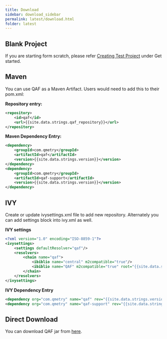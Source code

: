```yaml
---
title: Download
sidebar: download_sidebar
permalink: latest/download.html
folder: latest
---
```


## Blank Project

If you are starting form scratch, please refer <a href="create_test_project.html">Creating Test Project</a> under Get started.

## Maven

You can use QAF as a Maven Artifact. Users would need to add this to their pom.xml:

**Repository entry:**

```xml
<repository>
    <id>qaf</id>
    <url>{{site.data.strings.qaf_repository}}</url>
</repository>
```

**Maven Dependency Entry:**

```xml
<dependency>
    <groupId>com.qmetry</groupId>
    <artifactId>qaf</artifactId>
    <version>{{site.data.strings.version}}</version>
</dependency>
<dependency>
    <groupId>com.qmetry</groupId>
    <artifactId>qaf-support</artifactId>
    <version>{{site.data.strings.version}}</version>
</dependency>
```

## IVY

Create or update ivysettings.xml file to add new repository. Alternately you can add settings block into ivy.xml as well.

**IVY settings**

```xml
<?xml version="1.0" encoding="ISO-8859-1"?>
<ivysettings>
    <settings defaultResolver="qaf"/>
    <resolvers>
        <chain name="qaf">
            <ibiblio name="central" m2compatible="true"/>
            <ibiblio name="QAF" m2compatible="true" root="{{site.data.strings.qaf_repository}}" />
        </chain>
    </resolvers>
</ivysettings>
```

**IVY Dependency Entry**

```xml
<dependency org="com.qmetry" name="qaf" rev="{{site.data.strings.version}}" />
<dependency org="com.qmetry" name="qaf-support" rev="{{site.data.strings.version}}" />
```

## Direct Download

You can download QAF jar from [here]({{site.data.strings.qaf_repository}}/com/qmetry/qaf/{{site.data.strings.version}}/qaf-{{site.data.strings.version}}.jar).
